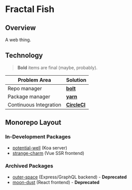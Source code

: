 # Fractal Fish

## Overview

A web thing.

## Technology

> **Bold** items are final (maybe, probably).

| Problem Area    | Solution                                          |
| --------------- | ------------------------------------------------- |
| Repo manager    | **[bolt](https://github.com/boltpkg/bolt)**       |
| Package manager | **[yarn](https://github.com/yarnpkg/yarn)**       |
| Continuous Integration | **[CircleCI](https://circleci.com/docs)**  |

## Monorepo Layout

### In-Development Packages

- [potential-well](./capsules/potential-well) (Koa server)
- [strange-charm](./capsules/strange-charm) (Vue SSR frontend)

### Archived Packages

- [outer-space](./archived-capsules/outer-space/) (Express/GraphQL backend) - **Deprecated**
- [moon-dust](./archived-capsules/moon-dust/) (React frontend) - **Deprecated**
